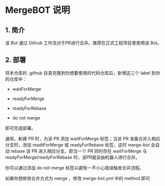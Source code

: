 # MergeBOT 说明

## 1. 简介

该 Bot 通过 Github 工作流对于PR进行合并。推荐在正式工程项目里使用该 Bot。

## 2. 部署

将本仓库的 .github 目录克隆到你想要使用的代码仓库后，新增这三个 label 到你的仓库中：

- waitForMerge

- readyForMerge

- readyForRebase

- do not merge

即可完成部署。


通常，新建 PR 时，为该 PR 添加 waitForMerge 标签；当该 PR 准备合并入相应分支时，添加 readtForMerge 或 readyForRebase 标签，这时 merge-bot 会自动 rebase 该 PR 进入相应分支。即当一个 PR 同时存在 waitForMerge 与 readyForMerge/readyForRebase 时，该PR就会由机器人进行合并。

你可以通过添加 do not merge 标签以避免一不小心错误触发合并流程。
  
如果你想修改合并方式为 merge ，修改 merge-bot.yml 中的 method 即可